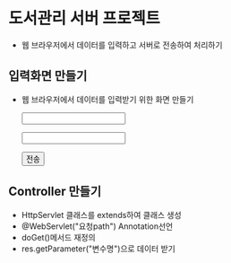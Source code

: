 # 도서관리 서버 프로젝트
* 웹 브라우저에서 데이터를 입력하고 서버로 전송하여 처리하기

## 입력화면 만들기

* 웹 브라우저에서 데이터를 입력받기 위한 화면 만들기  
	<form action = "요청path">
		<p><input name = "변수명">
		<p><input name = "변수명">
		<p><button>전송</button>
	</form>  

## Controller 만들기
* HttpServlet 클래스를 extends하여 클래스 생성
* @WebServlet("요청path") Annotation선언
* doGet()메서드 재정의
* res.getParameter("변수명")으로 데이터 받기